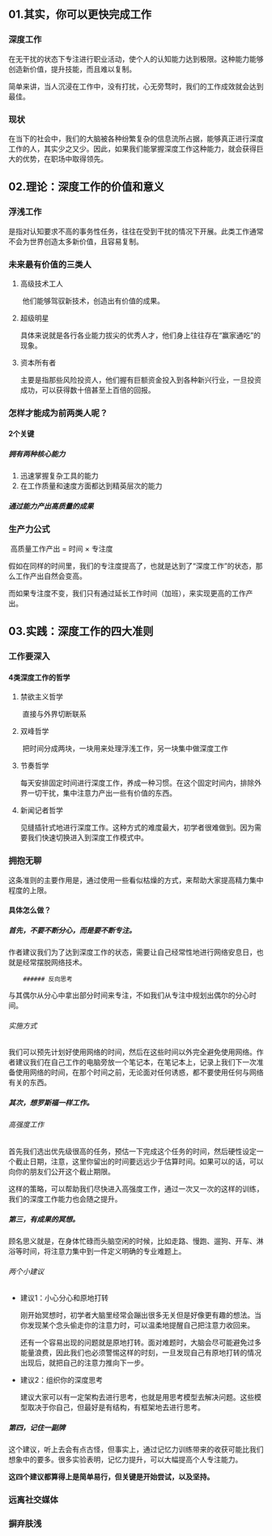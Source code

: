 ## 01.其实，你可以更快完成工作

### 深度工作

​		在无干扰的状态下专注进行职业活动，使个人的认知能力达到极限。这种能力能够创造新价值，提升技能，而且难以复制。

​		简单来讲，当人沉浸在工作中，没有打扰，心无旁骛时，我们的工作成效就会达到最佳。

### 现状

​		在当下的社会中，我们的大脑被各种纷繁复杂的信息流所占据，能够真正进行深度工作的人，其实少之又少。因此，如果我们能掌握深度工作这种能力，就会获得巨大的优势，在职场中取得领先。

## 02.理论：深度工作的价值和意义

### 浮浅工作

​		是指对认知要求不高的事务性任务，往往在受到干扰的情况下开展。此类工作通常不会为世界创造太多新价值，且容易复制。

### 未来最有价值的三类人

1.  高级技术工人

    ​		他们能够驾驭新技术，创造出有价值的成果。

2.  超级明星

    ​		具体来说就是各行各业能力拔尖的优秀人才，他们身上往往存在“赢家通吃”的现象。

3.  资本所有者

    ​		主要是指那些风险投资人，他们握有巨额资金投入到各种新兴行业，一旦投资成功，可以获得数十倍甚至上百倍的回报。

### 怎样才能成为前两类人呢？

#### 2个关键

##### 拥有两种核心能力

1.  迅速掌握复杂工具的能力
2.  在工作质量和速度方面都达到精英层次的能力

##### 通过能力产出高质量的成果

### 生产力公式

​		高质量工作产出 = 时间 × 专注度

​		假如在同样的时间里，我们的专注度提高了，也就是达到了“深度工作”的状态，那么工作产出自然会变高。

​		而如果专注度不变，我们只有通过延长工作时间（加班），来实现更高的工作产出。

## 03.实践：深度工作的四大准则

### 工作要深入

#### 4类深度工作的哲学

1.  禁欲主义哲学

    ​		直接与外界切断联系

2.  双峰哲学

    ​		把时间分成两块，一块用来处理浮浅工作，另一块集中做深度工作

3.  节奏哲学

    ​		每天安排固定时间进行深度工作，养成一种习惯。在这个固定时间内，排除外界一切干扰，集中注意力产出一些有价值的东西。

4.  新闻记者哲学

    ​		见缝插针式地进行深度工作。这种方式的难度最大，初学者很难做到。因为需要我们快速切换进入到深度工作模式中。

### 拥抱无聊

​		这条准则的主要作用是，通过使用一些看似枯燥的方式，来帮助大家提高精力集中程度的上限。

#### 具体怎么做？

##### 首先，不要不断分心，而是要不断专注。

​		作者建议我们为了达到深度工作的状态，需要让自己经常性地进行网络安息日，也就是经常摆脱网络技术。

		###### 反向思考

​		与其偶尔从分心中拿出部分时间来专注，不如我们从专注中规划出偶尔的分心时间。

###### 实施方式

​		我们可以预先计划好使用网络的时间，然后在这些时间以外完全避免使用网络。作者建议我们在自己工作的电脑旁放一个笔记本，在笔记本上，记录上我们下一次准备使用网络的时间，在那个时间之前，无论面对任何诱惑，都不要使用任何与网络有关的东西。

##### 其次，想罗斯福一样工作。

###### 高强度工作

​		首先我们选出优先级很高的任务，预估一下完成这个任务的时间，然后硬性设定一个截止日期，注意，这里你留出的时间要远远少于估算时间。如果可以的话，可以向你的朋友们公开这个截止期限。

​		这样的策略，可以帮助我们尽快进入高强度工作，通过一次又一次的这样的训练，我们的深度工作能力也会随之提升。

##### 第三，有成果的冥想。

​		顾名思义就是，在身体忙碌而头脑空闲的时候，比如走路、慢跑、遛狗、开车、淋浴等时间，将注意力集中到一件定义明确的专业难题上。

###### 两个小建议

-   建议1：小心分心和原地打转

    ​		刚开始冥想时，初学者大脑里经常会蹦出很多无关但是好像更有趣的想法。当你发现某个念头偷走你的注意力时，可以温柔地提醒自己把注意力收回来。

    ​		还有一个容易出现的问题就是原地打转。面对难题时，大脑会尽可能避免过多能量浪费，因此我们也必须警惕这样的时刻，一旦发现自己有原地打转的情况出现后，就把自己的注意力推向下一步。

-   建议2：组织你的深度思考

    ​		建议大家可以有一定架构去进行思考，也就是用思考模型去解决问题。这些模型取决于你自己，但最好是有结构，有框架地去进行思考。

##### 第四，记住一副牌

​		这个建议，听上去会有点古怪，但事实上，通过记忆力训练带来的收获可能比我们想象中的要多。很多实验表明，记忆力提升，可以大幅提高个人专注能力。

​		**这四个建议都算得上是简单易行，但关键是开始尝试，以及坚持。**

### 远离社交媒体

### 摒弃肤浅